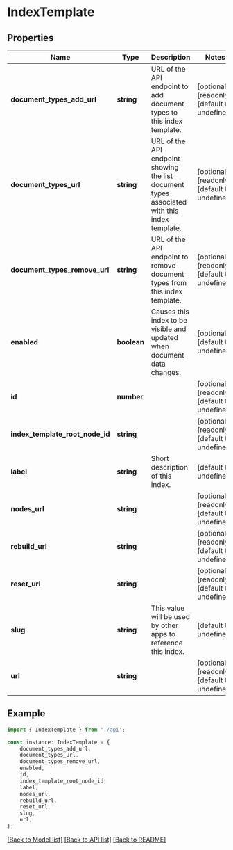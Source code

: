 # IndexTemplate


## Properties

Name | Type | Description | Notes
------------ | ------------- | ------------- | -------------
**document_types_add_url** | **string** | URL of the API endpoint to add document types to this index template. | [optional] [readonly] [default to undefined]
**document_types_url** | **string** | URL of the API endpoint showing the list document types associated with this index template. | [optional] [readonly] [default to undefined]
**document_types_remove_url** | **string** | URL of the API endpoint to remove document types from this index template. | [optional] [readonly] [default to undefined]
**enabled** | **boolean** | Causes this index to be visible and updated when document data changes. | [optional] [default to undefined]
**id** | **number** |  | [optional] [readonly] [default to undefined]
**index_template_root_node_id** | **string** |  | [optional] [readonly] [default to undefined]
**label** | **string** | Short description of this index. | [default to undefined]
**nodes_url** | **string** |  | [optional] [readonly] [default to undefined]
**rebuild_url** | **string** |  | [optional] [readonly] [default to undefined]
**reset_url** | **string** |  | [optional] [readonly] [default to undefined]
**slug** | **string** | This value will be used by other apps to reference this index. | [default to undefined]
**url** | **string** |  | [optional] [readonly] [default to undefined]

## Example

```typescript
import { IndexTemplate } from './api';

const instance: IndexTemplate = {
    document_types_add_url,
    document_types_url,
    document_types_remove_url,
    enabled,
    id,
    index_template_root_node_id,
    label,
    nodes_url,
    rebuild_url,
    reset_url,
    slug,
    url,
};
```

[[Back to Model list]](../README.md#documentation-for-models) [[Back to API list]](../README.md#documentation-for-api-endpoints) [[Back to README]](../README.md)

